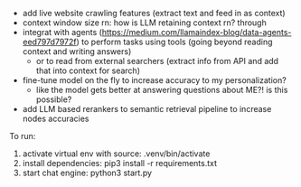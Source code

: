 - add live website crawling features (extract text and feed in as context)
- context window size rn: how is LLM retaining context rn? through 
- integrat with agents (https://medium.com/llamaindex-blog/data-agents-eed797d7972f) to perform tasks using tools (going beyond reading context and writing answers)
  - or to read from external searchers (extract info from API and add that into context for search)
- fine-tune model on the fly to increase accuracy to my personalization? 
  - like the model gets better at answering questions about ME?! is this possible? 
- add LLM based rerankers to semantic retrieval pipeline to increase nodes accuracies
  
To run:
1. activate virtual env with source: .venv/bin/activate
2. install dependencies: pip3 install -r requirements.txt
3. start chat engine: python3 start.py

